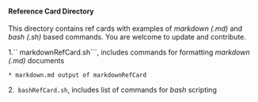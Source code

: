 #### Reference Card Directory

This directory contains ref cards with examples of _markdown (.md)_ and _bash (.sh)_ based commands.
You are welcome to update and contribute.  

1.`` markdownRefCard.sh```, includes commands for formatting _markdown (.md)_ documents

	* markdown.md output of markdownRefCard 
	 
2.``` bashRefCard.sh```, includes list of commands for _bash_ scripting  

